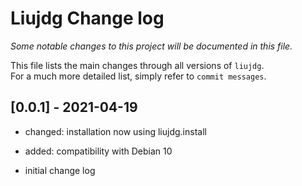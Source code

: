 Liujdg Change log
================

_Some notable changes to this project will be documented in this file._

This file lists the main changes through all versions of `liujdg`.  
For a much more detailed list, simply refer to `commit messages`.

## [0.0.1] - 2021-04-19

- changed: installation now using liujdg.install

- added: compatibility with Debian 10

- initial change log